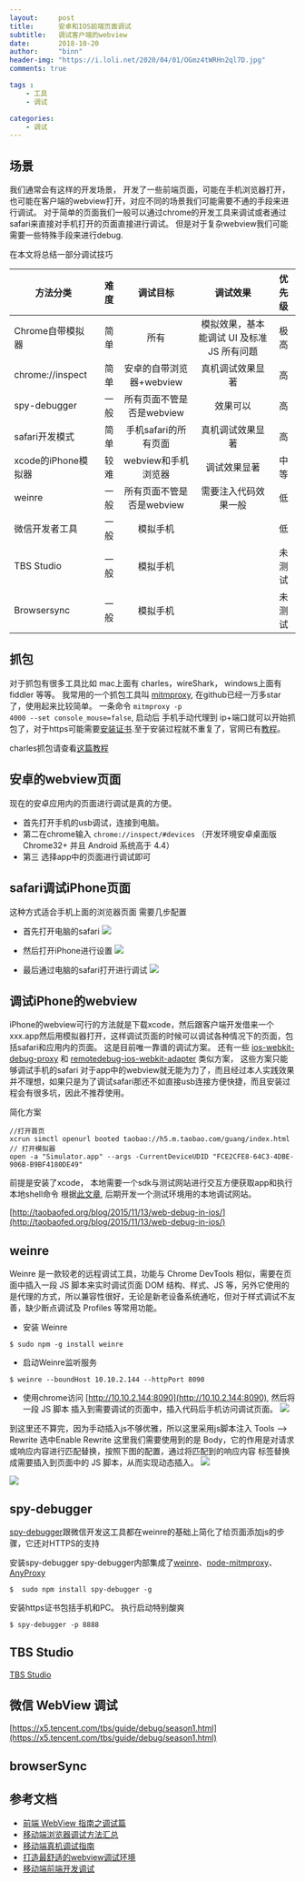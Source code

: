 ```yaml
---
layout:     post
title:      安卓和IOS前端页面调试
subtitle:   调试客户端的webview
date:       2018-10-20
author:     "binn"
header-img: "https://i.loli.net/2020/04/01/OGmz4tWRHn2ql7D.jpg"
comments: true

tags :
    - 工具
    - 调试

categories:
    - 调试
---
```


## 场景

我们通常会有这样的开发场景， 开发了一些前端页面，可能在手机浏览器打开，也可能在客户端的webview打开，对应不同的场景我们可能需要不通的手段来进行调试。
对于简单的页面我们一般可以通过chrome的开发工具来调试或者通过safari来直接对手机打开的页面直接进行调试。 但是对于复杂webview我们可能需要一些特殊手段来进行debug.

在本文将总结一部分调试技巧

| 方法分类        | 难度   |  调试目标  | 调试效果 | 优先级 |
| --------   | -----:  | :----:  | :----:  | :----:  |
| Chrome自带模拟器   | 简单 |   所有     |  模拟效果，基本能调试 UI 及标准 JS 所有问题 |  极高 |   
| chrome://inspect  |  简单  |   安卓的自带浏览器+webview   | 真机调试效果显著 |  高   |
| spy-debugger  |  一般  |   所有页面不管是否是webview   | 效果可以 |  高  |
| safari开发模式  |  简单  |   手机safari的所有页面   | 真机调试效果显著 |  高   |
| xcode的iPhone模拟器  |  较难  |  webview和手机浏览器   | 调试效果显著 |  中等   |
| weinre  |  一般  |   所有页面不管是否是webview   | 需要注入代码效果一般 |  低   |
| 微信开发者工具  |  一般  |   模拟手机   |  | 低  |
| TBS Studio  |  一般  |   模拟手机   |  |  未测试  |
| Browsersync  |  一般  |   模拟手机   |  |  未测试   |



## 抓包
对于抓包有很多工具比如 mac上面有 charles，wireShark， windows上面有fiddler 等等。
我常用的一个抓包工具叫 [mitmproxy](https://mitmproxy.org/), 在github已经一万多star了，使用起来比较简单。 一条命令 <code>mitmproxy -p 4000 --set console_mouse=false</code>, 启动后 手机手动代理到 ip+端口就可以开始抓包了，对于https可能需要[安装证书](http://mitm.it/).至于安装过程就不重复了，官网已有[教程](https://docs.mitmproxy.org/stable/)。

charles抓包请查看[这篇教程](https://www.jianshu.com/p/fdd7c681929c)


## 安卓的webview页面
现在的安卓应用内的页面进行调试是真的方便。

* 首先打开手机的usb调试，连接到电脑。
* 第二在chrome输入 <code>chrome://inspect/#devices</code> （开发环境安卓桌面版Chrome32+ 并且 Android 系统高于 4.4）
* 第三 选择app中的页面进行调试即可


## safari调试iPhone页面
这种方式适合手机上面的浏览器页面
需要几步配置

* 首先打开电脑的safari
![](https://cdn.darknights.cn/assets/images/in-post/debug-webview/Safari设置.png)

* 然后打开iPhone进行设置
![](https://cdn.darknights.cn/assets/images/in-post/debug-webview/iPhone设置.png)

* 最后通过电脑的safari打开进行调试
![](https://cdn.darknights.cn/assets/images/in-post/debug-webview/开启调试.png)


## 调试iPhone的webview
iPhone的webview可行的方法就是下载xcode，然后跟客户端开发借来一个xxx.app然后用模拟器打开，这样调试页面的时候可以调试各种情况下的页面，包括safari和应用内的页面。
这是目前唯一靠谱的调试方案。 还有一些 [ios-webkit-debug-proxy](https://github.com/google/ios-webkit-debug-proxy) 和 [remotedebug-ios-webkit-adapter](https://github.com/RemoteDebug/remotedebug-ios-webkit-adapter) 类似方案， 这些方案只能够调试手机的safari 对于app中的webview就无能为力了，而且经过本人实践效果并不理想，如果只是为了调试safari那还不如直接usb连接方便快捷，而且安装过程会有很多坑，因此不推荐使用。

简化方案
```
//打开首页
xcrun simctl openurl booted taobao://h5.m.taobao.com/guang/index.html
// 打开模拟器
open -a "Simulator.app" --args -CurrentDeviceUDID "FCE2CFE8-64C3-4DBE-906B-B9BF4180DE49"

```
前提是安装了xcode， 本地需要一个sdk与测试网站进行交互方便获取app和执行本地shell命令
根据[此文章](http://taobaofed.org/blog/2015/11/13/web-debug-in-ios/), 后期开发一个测试环境用的本地调试网站。




[http://taobaofed.org/blog/2015/11/13/web-debug-in-ios/](http://taobaofed.org/blog/2015/11/13/web-debug-in-ios/)

## weinre

Weinre 是一款较老的远程调试工具，功能与 Chrome DevTools 相似，需要在页面中插入一段 JS 脚本来实时调试页面 DOM 结构、样式、JS 等，另外它使用的是代理的方式，所以兼容性很好，无论是新老设备系统通吃，但对于样式调试不友善，缺少断点调试及 Profiles 等常用功能。

* 安装 Weinre
```
$ sudo npm -g install weinre
```

* 启动Weinre监听服务
```
$ weinre --boundHost 10.10.2.144 --httpPort 8090 
```

* 使用chrome访问
[http://10.10.2.144:8090](http://10.10.2.144:8090), 然后将一段 JS 脚本 <script src="http://10.10.2.144:8090/target/target-script-min.js#anonymous"></script> 插入到需要调试的页面中，插入代码后手机访问调试页面。
![](https://cdn.darknights.cn/assets/images/in-post/debug-webview/weinre.png)

到这里还不算完，因为手动插入js不够优雅，所以这里采用js脚本注入
Tools --> Rewrite 选中Enable Rewrite
这里我们需要使用到的是 Body，它的作用是对请求或响应内容进行匹配替换，按照下图的配置，通过将匹配到的响应内容 </body> 标签替换成需要插入到页面中的 JS 脚本，从而实现动态插入。
![](https://cdn.darknights.cn/assets/images/in-post/debug-webview/Charles_Rewrite.jpg)

![](https://cdn.darknights.cn/assets/images/in-post/debug-webview/Charles_Rewrite_Rule.jpg)


## spy-debugger
[spy-debugger](https://github.com/wuchangming/spy-debugger)跟微信开发这工具都在weinre的基础上简化了给页面添加js的步骤，它还对HTTPS的支持

安装spy-debugger
spy-debugger内部集成了[weinre](http://people.apache.org/~pmuellr/weinre/docs/latest/Home.html)、[node-mitmproxy](https://github.com/wuchangming/node-mitmproxy)、[AnyProxy](https://github.com/alibaba/anyproxy)
```
$  sudo npm install spy-debugger -g
```
安装https证书包括手机和PC。
执行启动特别酸爽
```
$ spy-debugger -p 8888
```

## TBS Studio
[TBS Studio](https://x5.tencent.com/guide/debug.html)

## 微信 WebView 调试
[https://x5.tencent.com/tbs/guide/debug/season1.html](https://x5.tencent.com/tbs/guide/debug/season1.html)

## browserSync

## 参考文档

* [前端 WebView 指南之调试篇](https://75team.com/post/webview-debug.html)
* [移动端浏览器调试方法汇总](http://elevenbeans.github.io/2017/06/06/%E7%A7%BB%E5%8A%A8%E7%AB%AF%E6%B5%8F%E8%A7%88%E5%99%A8%E8%B0%83%E8%AF%95%E6%96%B9%E6%B3%95%E6%B1%87%E6%80%BB/)
* [移动端真机调试指南](https://aotu.io/notes/2017/02/24/Mobile-debug/index.html)
* [打造最舒适的webview调试环境](https://github.com/riskers/blog/issues/11)
* [移动端前端开发调试](http://yujiangshui.com/multidevice-frontend-debug/)